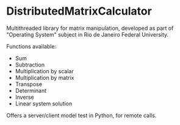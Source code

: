 # DistributedMatrixCalculator

Multithreaded library for matrix manipulation, developed as part of "Operating System" subject in Rio de Janeiro Federal University.

Functions available:
- Sum
- Subtraction
- Multiplication by scalar
- Multiplication by matrix
- Transpose
- Determinant
- Inverse
- Linear system solution

Offers a server/client model test in Python, for remote calls.
